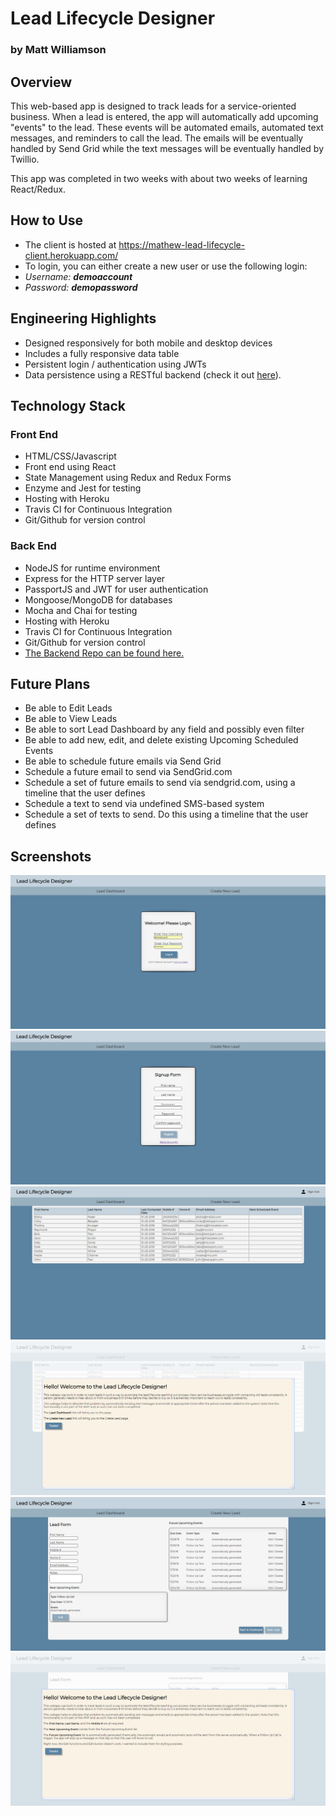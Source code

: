 # Lead Lifecycle Designer
### by Matt Williamson

## Overview
This web-based app is designed to track leads for a service-oriented business. When a lead is entered, the app will automatically add upcoming "events" to the lead. These events will be automated emails, automated text messages, and reminders to call the lead. The emails will be eventually handled by Send Grid while the text messages will be eventually handled by Twillio. 

This app was completed in two weeks with about two weeks of learning React/Redux. 

## How to Use
- The client is hosted at https://mathew-lead-lifecycle-client.herokuapp.com/
- To login, you can either create a new user or use the following login: 
- _Username: **demoaccount**_
- _Password: **demopassword**_

## Engineering Highlights
- Designed responsively for both mobile and desktop devices
- Includes a fully responsive data table
- Persistent login / authentication using JWTs
- Data persistence using a RESTful backend (check it out [here](https://github.com/thinkful-ei24/mathew-lead-lifecycle-design-server)).

## Technology Stack
### Front End
- HTML/CSS/Javascript
- Front end using React
- State Management using Redux and Redux Forms
- Enzyme and Jest for testing
- Hosting with Heroku
- Travis CI for Continuous Integration
- Git/Github for version control
### Back End
- NodeJS for runtime environment
- Express for the HTTP server layer
- PassportJS and JWT for user authentication
- Mongoose/MongoDB for databases
- Mocha and Chai for testing
- Hosting with Heroku
- Travis CI for Continuous Integration
- Git/Github for version control
- [The Backend Repo can be found here.](https://github.com/thinkful-ei24/mathew-lead-lifecycle-design-server)


## Future Plans
- Be able to Edit Leads
- Be able to View Leads
- Be able to sort Lead Dashboard by any field and possibly even filter
- Be able to add new, edit, and delete existing Upcoming Scheduled Events
- Be able to schedule future emails via Send Grid
- Schedule a future email to send via SendGrid.com
- Schedule a set of future emails to send via sendgrid.com, using a timeline that the user defines
- Schedule a text to send via undefined SMS-based system
- Schedule a set of texts to send. Do this using a timeline that the user defines

## Screenshots
![Login Screen of Lead Lifecycle Design App](https://raw.githubusercontent.com/thinkful-ei24/mathew-lead-lifecycle-design-client/master/screenshots/LoginScreen.png "Login Screen of Lead Lifecycle Design App")
![Sign Up Screen of Lead Lifecycle Design App](https://raw.githubusercontent.com/thinkful-ei24/mathew-lead-lifecycle-design-client/master/screenshots/SignUpForm.png "Sign Up Screen of Lead Lifecycle Design App")
![Dashboard Screen of Lead Lifecycle Design App](https://raw.githubusercontent.com/thinkful-ei24/mathew-lead-lifecycle-design-client/master/screenshots/Dashboard.png "Dashboard Screen of Lead Lifecycle Design App")
![Dashboard With Help Modal Screen of Lead Lifecycle Design App](https://raw.githubusercontent.com/thinkful-ei24/mathew-lead-lifecycle-design-client/master/screenshots/DashboardWithHelpModal.png "Dashboard With Help Modal Screen of Lead Lifecycle Design App")
![Create Lead Screen of Lead Lifecycle Design App](https://raw.githubusercontent.com/thinkful-ei24/mathew-lead-lifecycle-design-client/master/screenshots/CreateLead.png "Create Lead Screen of Lead Lifecycle Design App")
![Create Lead With Help Modal Screen of Lead Lifecycle Design App](https://raw.githubusercontent.com/thinkful-ei24/mathew-lead-lifecycle-design-client/master/screenshots/CreateLeadWithHelpModal.png "Create Lead With Help Modal Screen of Lead Lifecycle Design App")